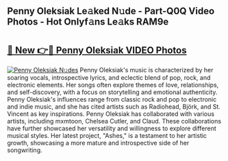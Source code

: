 ## Penny Oleksiak Le𝚊ked N𝚞de - Part-Q0Q Video Photos - Hot Onlyf𝚊ns Le𝚊ks RAM9e

# <h2><a href="http://ab18605.deff.icu/?id=Penny+Oleksiak">🔗 New 👉🔴 Penny Oleksiak VIDEO Photos</a></h2>

[![Penny Oleksiak N𝚞des](https://i.imgur.com/rIISA9y.gif)](http://ab18605.deff.icu/?id=Penny+Oleksiak)
Penny Oleksiak's music is characterized by her soaring vocals, introspective lyrics, and eclectic blend of pop, rock, and electronic elements. Her songs often explore themes of love, relationships, and self-discovery, with a focus on storytelling and emotional authenticity. Penny Oleksiak's influences range from classic rock and pop to electronic and indie music, and she has cited artists such as Radiohead, Björk, and St. Vincent as key inspirations. Penny Oleksiak has collaborated with various artists, including mxmtoon, Chelsea Cutler, and Claud. These collaborations have further showcased her versatility and willingness to explore different musical styles. Her latest project, "Ashes," is a testament to her artistic growth, showcasing a more mature and introspective side of her songwriting.
